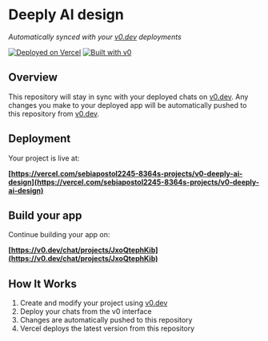 # Deeply AI design

*Automatically synced with your [v0.dev](https://v0.dev) deployments*

[![Deployed on Vercel](https://img.shields.io/badge/Deployed%20on-Vercel-black?style=for-the-badge&logo=vercel)](https://vercel.com/sebiapostol2245-8364s-projects/v0-deeply-ai-design)
[![Built with v0](https://img.shields.io/badge/Built%20with-v0.dev-black?style=for-the-badge)](https://v0.dev/chat/projects/JxoQtephKib)

## Overview

This repository will stay in sync with your deployed chats on [v0.dev](https://v0.dev).
Any changes you make to your deployed app will be automatically pushed to this repository from [v0.dev](https://v0.dev).

## Deployment

Your project is live at:

**[https://vercel.com/sebiapostol2245-8364s-projects/v0-deeply-ai-design](https://vercel.com/sebiapostol2245-8364s-projects/v0-deeply-ai-design)**

## Build your app

Continue building your app on:

**[https://v0.dev/chat/projects/JxoQtephKib](https://v0.dev/chat/projects/JxoQtephKib)**

## How It Works

1. Create and modify your project using [v0.dev](https://v0.dev)
2. Deploy your chats from the v0 interface
3. Changes are automatically pushed to this repository
4. Vercel deploys the latest version from this repository
